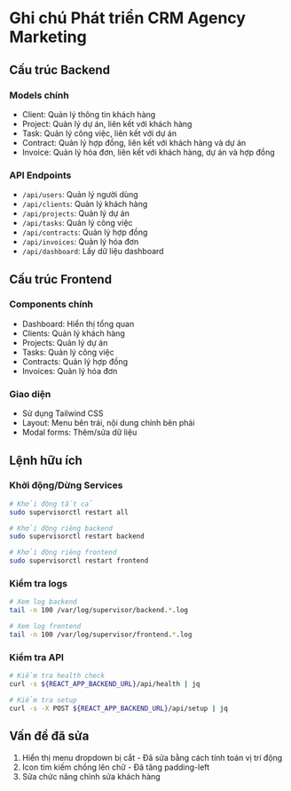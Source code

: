 # Ghi chú Phát triển CRM Agency Marketing

## Cấu trúc Backend

### Models chính
- Client: Quản lý thông tin khách hàng
- Project: Quản lý dự án, liên kết với khách hàng
- Task: Quản lý công việc, liên kết với dự án
- Contract: Quản lý hợp đồng, liên kết với khách hàng và dự án
- Invoice: Quản lý hóa đơn, liên kết với khách hàng, dự án và hợp đồng

### API Endpoints
- `/api/users`: Quản lý người dùng
- `/api/clients`: Quản lý khách hàng
- `/api/projects`: Quản lý dự án
- `/api/tasks`: Quản lý công việc
- `/api/contracts`: Quản lý hợp đồng
- `/api/invoices`: Quản lý hóa đơn
- `/api/dashboard`: Lấy dữ liệu dashboard

## Cấu trúc Frontend

### Components chính
- Dashboard: Hiển thị tổng quan
- Clients: Quản lý khách hàng
- Projects: Quản lý dự án
- Tasks: Quản lý công việc
- Contracts: Quản lý hợp đồng
- Invoices: Quản lý hóa đơn

### Giao diện
- Sử dụng Tailwind CSS
- Layout: Menu bên trái, nội dung chính bên phải
- Modal forms: Thêm/sửa dữ liệu

## Lệnh hữu ích

### Khởi động/Dừng Services
```bash
# Khởi động tất cả
sudo supervisorctl restart all

# Khởi động riêng backend
sudo supervisorctl restart backend

# Khởi động riêng frontend
sudo supervisorctl restart frontend
```

### Kiểm tra logs
```bash
# Xem log backend
tail -n 100 /var/log/supervisor/backend.*.log

# Xem log frontend
tail -n 100 /var/log/supervisor/frontend.*.log
```

### Kiểm tra API
```bash
# Kiểm tra health check
curl -s ${REACT_APP_BACKEND_URL}/api/health | jq

# Kiểm tra setup
curl -s -X POST ${REACT_APP_BACKEND_URL}/api/setup | jq
```

## Vấn đề đã sửa
1. Hiển thị menu dropdown bị cắt - Đã sửa bằng cách tính toán vị trí động
2. Icon tìm kiếm chồng lên chữ - Đã tăng padding-left
3. Sửa chức năng chỉnh sửa khách hàng
